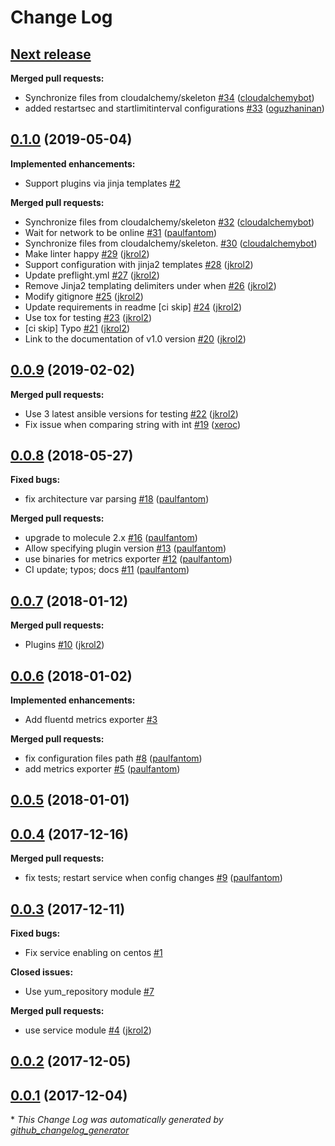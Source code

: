 # Change Log

## [**Next release**](https://galaxy.ansible.com/cloudalchemy/fluentd)

**Merged pull requests:**

- Synchronize files from cloudalchemy/skeleton [\#34](https://github.com/cloudalchemy/ansible-fluentd/pull/34) ([cloudalchemybot](https://github.com/cloudalchemybot))
- added restartsec and startlimitinterval configurations [\#33](https://github.com/cloudalchemy/ansible-fluentd/pull/33) ([oguzhaninan](https://github.com/oguzhaninan))

## [0.1.0](https://galaxy.ansible.com/cloudalchemy/fluentd) (2019-05-04)
**Implemented enhancements:**

- Support plugins via jinja templates [\#2](https://github.com/cloudalchemy/ansible-fluentd/issues/2)

**Merged pull requests:**

- Synchronize files from cloudalchemy/skeleton [\#32](https://github.com/cloudalchemy/ansible-fluentd/pull/32) ([cloudalchemybot](https://github.com/cloudalchemybot))
- Wait for network to be online [\#31](https://github.com/cloudalchemy/ansible-fluentd/pull/31) ([paulfantom](https://github.com/paulfantom))
- Synchronize files from cloudalchemy/skeleton. [\#30](https://github.com/cloudalchemy/ansible-fluentd/pull/30) ([cloudalchemybot](https://github.com/cloudalchemybot))
- Make linter happy [\#29](https://github.com/cloudalchemy/ansible-fluentd/pull/29) ([jkrol2](https://github.com/jkrol2))
- Support configuration with jinja2 templates [\#28](https://github.com/cloudalchemy/ansible-fluentd/pull/28) ([jkrol2](https://github.com/jkrol2))
- Update preflight.yml [\#27](https://github.com/cloudalchemy/ansible-fluentd/pull/27) ([jkrol2](https://github.com/jkrol2))
- Remove Jinja2 templating delimiters under when [\#26](https://github.com/cloudalchemy/ansible-fluentd/pull/26) ([jkrol2](https://github.com/jkrol2))
- Modify gitignore [\#25](https://github.com/cloudalchemy/ansible-fluentd/pull/25) ([jkrol2](https://github.com/jkrol2))
- Update requirements in readme \[ci skip\] [\#24](https://github.com/cloudalchemy/ansible-fluentd/pull/24) ([jkrol2](https://github.com/jkrol2))
- Use tox for testing [\#23](https://github.com/cloudalchemy/ansible-fluentd/pull/23) ([jkrol2](https://github.com/jkrol2))
- \[ci skip\] Typo [\#21](https://github.com/cloudalchemy/ansible-fluentd/pull/21) ([jkrol2](https://github.com/jkrol2))
- Link to the documentation of v1.0 version [\#20](https://github.com/cloudalchemy/ansible-fluentd/pull/20) ([jkrol2](https://github.com/jkrol2))

## [0.0.9](https://galaxy.ansible.com/cloudalchemy/fluentd) (2019-02-02)
**Merged pull requests:**

- Use 3 latest ansible versions for testing [\#22](https://github.com/cloudalchemy/ansible-fluentd/pull/22) ([jkrol2](https://github.com/jkrol2))
- Fix issue when comparing string with int [\#19](https://github.com/cloudalchemy/ansible-fluentd/pull/19) ([xeroc](https://github.com/xeroc))

## [0.0.8](https://galaxy.ansible.com/cloudalchemy/fluentd) (2018-05-27)
**Fixed bugs:**

- fix architecture var parsing [\#18](https://github.com/cloudalchemy/ansible-fluentd/pull/18) ([paulfantom](https://github.com/paulfantom))

**Merged pull requests:**

- upgrade to molecule 2.x [\#16](https://github.com/cloudalchemy/ansible-fluentd/pull/16) ([paulfantom](https://github.com/paulfantom))
- Allow specifying plugin version [\#13](https://github.com/cloudalchemy/ansible-fluentd/pull/13) ([paulfantom](https://github.com/paulfantom))
- use binaries for metrics exporter [\#12](https://github.com/cloudalchemy/ansible-fluentd/pull/12) ([paulfantom](https://github.com/paulfantom))
- CI update; typos; docs [\#11](https://github.com/cloudalchemy/ansible-fluentd/pull/11) ([paulfantom](https://github.com/paulfantom))

## [0.0.7](https://galaxy.ansible.com/cloudalchemy/fluentd) (2018-01-12)
**Merged pull requests:**

- Plugins [\#10](https://github.com/cloudalchemy/ansible-fluentd/pull/10) ([jkrol2](https://github.com/jkrol2))

## [0.0.6](https://galaxy.ansible.com/cloudalchemy/fluentd) (2018-01-02)
**Implemented enhancements:**

- Add fluentd metrics exporter [\#3](https://github.com/cloudalchemy/ansible-fluentd/issues/3)

**Merged pull requests:**

- fix configuration files path [\#8](https://github.com/cloudalchemy/ansible-fluentd/pull/8) ([paulfantom](https://github.com/paulfantom))
- add metrics exporter [\#5](https://github.com/cloudalchemy/ansible-fluentd/pull/5) ([paulfantom](https://github.com/paulfantom))

## [0.0.5](https://galaxy.ansible.com/cloudalchemy/fluentd) (2018-01-01)
## [0.0.4](https://galaxy.ansible.com/cloudalchemy/fluentd) (2017-12-16)
**Merged pull requests:**

- fix tests; restart service when config changes [\#9](https://github.com/cloudalchemy/ansible-fluentd/pull/9) ([paulfantom](https://github.com/paulfantom))

## [0.0.3](https://galaxy.ansible.com/cloudalchemy/fluentd) (2017-12-11)
**Fixed bugs:**

- Fix service enabling on centos [\#1](https://github.com/cloudalchemy/ansible-fluentd/issues/1)

**Closed issues:**

- Use yum\_repository module [\#7](https://github.com/cloudalchemy/ansible-fluentd/issues/7)

**Merged pull requests:**

- use service module [\#4](https://github.com/cloudalchemy/ansible-fluentd/pull/4) ([jkrol2](https://github.com/jkrol2))

## [0.0.2](https://galaxy.ansible.com/cloudalchemy/fluentd) (2017-12-05)
## [0.0.1](https://galaxy.ansible.com/cloudalchemy/fluentd) (2017-12-04)


\* *This Change Log was automatically generated by [github_changelog_generator](https://github.com/skywinder/Github-Changelog-Generator)*